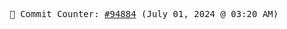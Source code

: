 <p align="center">
    <samp>
        📮 Commit Counter: <a href="https://github.com/Javascript-void0/Javascript-void0/commits/main">#94884</a> (July 01, 2024 @ 03:20 AM)
    </samp>
</p>
